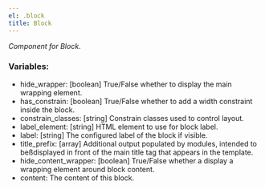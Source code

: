 ```yaml
---
el: .block
title: Block
---
```

_Component for Block_.

### Variables:
* hide_wrapper: [boolean] True/False whether to display the main wrapping element.
* has_constrain: [boolean] True/False whether to add a width constraint inside the block.
* constrain_classes: [string] Constrain classes used to control layout.
* label_element: [string] HTML element to use for block label.
* label: [string] The configured label of the block if visible.
* title_prefix: [array] Additional output populated by modules, intended to beßdisplayed in front of the main title tag that appears in the template.
* hide_content_wrapper: [boolean] True/False whether a display a wrapping element around block content.
* content:  The content of this block.
